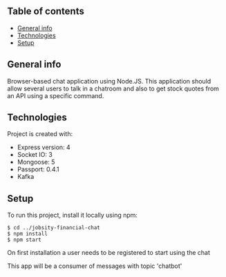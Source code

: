 ## Table of contents
* [General info](#general-info)
* [Technologies](#technologies)
* [Setup](#setup)

## General info
Browser-based chat application using Node.JS.
This application should allow several users to talk in a chatroom and also to get stock quotes
from an API using a specific command.
	
## Technologies
Project is created with:
* Express version: 4
* Socket IO: 3
* Mongoose: 5
* Passport: 0.4.1
* Kafka	

## Setup
To run this project, install it locally using npm:

```
$ cd ../jobsity-financial-chat
$ npm install
$ npm start
```
On first installation a user needs to be registered to start using the chat

This app will be a consumer of messages with topic 'chatbot'